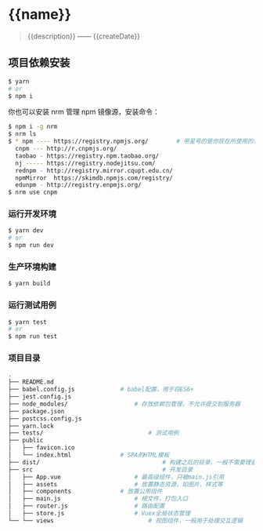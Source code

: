 # {{name}}

> {{description}} —— {{createDate}}

## 项目依赖安装

```bash
$ yarn
# or
$ npm i
```

你也可以安装 nrm 管理 npm 镜像源，安装命令：

```bash
$ npm i -g nrm
$ nrm ls
$ * npm ---- https://registry.npmjs.org/		# 带星号的是你现在所使用的镜像源
  cnpm --- http://r.cnpmjs.org/
  taobao - https://registry.npm.taobao.org/
  nj ----- https://registry.nodejitsu.com/
  rednpm - http://registry.mirror.cqupt.edu.cn/
  npmMirror  https://skimdb.npmjs.com/registry/
  edunpm - http://registry.enpmjs.org/
$ nrm use cnpm
```

### 运行开发环境

```bash
$ yarn dev
# or
$ npm run dev
```

### 生产环境构建

```bash
$ yarn build
```

### 运行测试用例

```bash
$ yarn test
# or
$ npm run test
```

### 项目目录

```bash
.
├── README.md
├── babel.config.js				# babel配置，用于将ES6+
├── jest.config.js
├── node_modules/					# 存放依赖包管理，不允许提交到服务器
├── package.json
├── postcss.config.js
├── yarn.lock
├── tests/								# 测试用例
├── public
│   ├── favicon.ico
│   └── index.html				# SPA的HTML模板
├── dist/									# 构建之后的目录，一般不需要理会
├── src										# 开发目录
│   ├── App.vue						# 最高级组件，只被main.js引用
│   ├── assets						# 放置静态资源，如图片、样式等
│   ├── components				# 放置公用组件
│   ├── main.js						# 根文件，打包入口
│   ├── router.js					# 路由配置
│   ├── store.js					# Vuex全局状态管理
└── └── views							# 视图组件，一般用于处理交互逻辑
```
